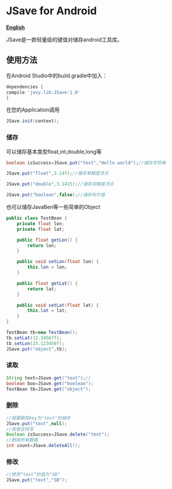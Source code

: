 # JSave for Android

**[English](https://github.com/javycoder/JSave/blob/master/README_EN.md)**

JSave是一款轻量级的键值对储存android工具库。

## 使用方法
在Android Studio中的build.gradle中加入：

``` groovy
dependencies {
compile 'javy.lib:JSave:1.0'
}
```

在您的Application调用

``` java
JSave.init(context);
```

### 储存

可以储存基本类型float,int,double,long等

``` java
boolean isSuccess=JSave.put("text","Hello world");//储存字符串
```
``` java
JSave.put("float",3.14f);//储存单精度浮点
```
``` java
JSave.put("double",3.1415);//储存双精度浮点
```
``` java
JSave.put("boolean",false);//储存布尔值
```

也可以储存JavaBen等一些简单的Object

``` java
public class TestBean {
    private float lon;
    private float lat;

    public float getLon() {
        return lon;
    }

    public void setLon(float lon) {
        this.lon = lon;
    }

    public float getLat() {
        return lat;
    }

    public void setLat(float lat) {
        this.lat = lat;
    }
}


```
``` java
TestBean tb=new TestBean();
tb.setLat(12.34567f);
tb.setLon(23.123456f);
JSave.put("object",tb);
```


### 读取

``` java
String text=JSave.get("text");//
boolean boo=JSave.get("boolean");
TestBean tb=JSave.get("object");
```

### 删除
``` java
//我要删除key为"text"的储存
JSave.put("text",null);
//或者这样写
Boolean isSuccess=JSave.delete("text");
//删除所有数据
int count=JSave.deleteAll();
```

### 修改

``` java
//修改“text”的值为"SB"
JSave.put("text","SB");
```




